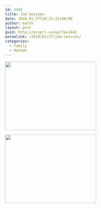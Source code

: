 ```yaml
---
id: 1442
title: Jam Session
date: 2010-01-27T10:33:21+00:00
author: matth
layout: post
guid: http://propri.us/wp/?p=1442
permalink: /2010/01/27/jam-session/
categories:
  - Family
  - Hannah
---
```

[<img src="http://hippeelee.com/blog/wp-content/uploads/2010/01/l_1600_1200_3382E79D-7C24-402F-9E7F-92ACDFCD590E.jpeg" alt="" width="300" height="225" class="alignnone size-full wp-image-364" />](http://hippeelee.com/blog/wp-content/uploads/2010/01/l_1600_1200_3382E79D-7C24-402F-9E7F-92ACDFCD590E.jpeg)

[<img src="http://hippeelee.com/blog/wp-content/uploads/2010/01/l_1600_1200_AB802663-EB2C-4E02-A124-42A139FC211F.jpeg" alt="" width="300" height="225" class="alignnone size-full wp-image-364" />](http://hippeelee.com/blog/wp-content/uploads/2010/01/l_1600_1200_AB802663-EB2C-4E02-A124-42A139FC211F.jpeg)